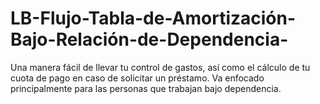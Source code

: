 # LB-Flujo-Tabla-de-Amortización-Bajo-Relación-de-Dependencia-

Una manera fácil de llevar tu control de gastos, así como el cálculo de tu cuota de pago en caso de solicitar un préstamo. Va enfocado principalmente para las personas que trabajan bajo dependencia.
